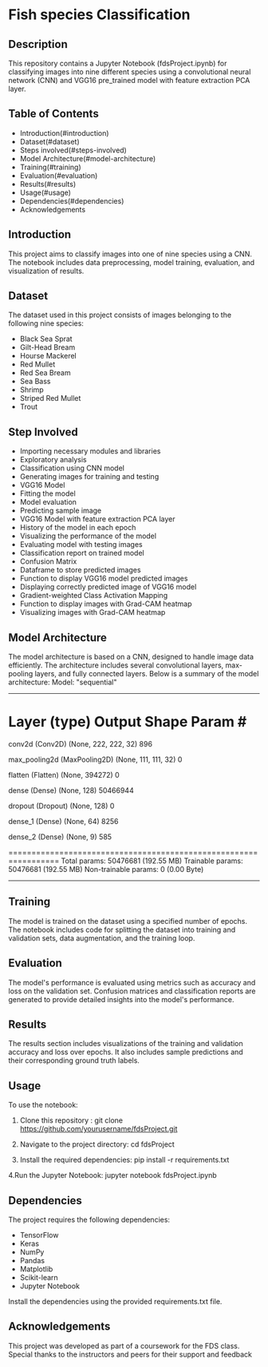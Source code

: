 # Fish species Classification
## Description
This repository contains a Jupyter Notebook (fdsProject.ipynb) for classifying images into nine different species using a convolutional neural network (CNN) and VGG16 pre_trained model with feature extraction PCA layer.

## Table of Contents
- Introduction(#introduction)
- Dataset(#dataset)
- Steps involved(#steps-involved)
- Model Architecture(#model-architecture)
- Training(#training)
- Evaluation(#evaluation)
- Results(#results)
- Usage(#usage)
- Dependencies(#dependencies)
- Acknowledgements

## Introduction
This project aims to classify images into one of nine species using a CNN. The notebook includes data preprocessing, model training, evaluation, and visualization of results.

## Dataset
The dataset used in this project consists of images belonging to the following nine species:

- Black Sea Sprat 
- Gilt-Head Bream
- Hourse Mackerel
- Red Mullet 
- Red Sea Bream 
- Sea Bass
- Shrimp
- Striped Red Mullet 
- Trout

## Step Involved
- Importing necessary modules and libraries
- Exploratory analysis
- Classification using CNN model
- Generating images for training and testing
- VGG16 Model
- Fitting the model
- Model evaluation
- Predicting sample image
- VGG16 Model with feature extraction PCA layer
- History of the model in each epoch
- Visualizing the performance of the model
- Evaluating model with testing images
- Classification report on trained model
- Confusion Matrix
- Dataframe to store predicted images
- Function to display VGG16 model predicted images
- Displaying correctly predicted image of VGG16 model
- Gradient-weighted Class Activation Mapping
- Function to display images with Grad-CAM heatmap
- Visualizing images with Grad-CAM heatmap
  
## Model Architecture
The model architecture is based on a CNN, designed to handle image data efficiently. The architecture includes several convolutional layers, max-pooling layers, and fully connected layers. Below is a summary of the model architecture:
Model: "sequential"
_________________________________________________________________
 Layer (type)                Output Shape              Param #   
=================================================================
 conv2d (Conv2D)             (None, 222, 222, 32)      896       
                                                                 
 max_pooling2d (MaxPooling2D) (None, 111, 111, 32)     0         
                                                                 
 flatten (Flatten)           (None, 394272)            0         
                                                                 
 dense (Dense)               (None, 128)               50466944  
                                                                 
 dropout (Dropout)           (None, 128)               0         
                                                                 
 dense_1 (Dense)             (None, 64)                8256      
                                                                 
 dense_2 (Dense)             (None, 9)                 585       
                                                                 
=================================================================
Total params: 50476681 (192.55 MB)
Trainable params: 50476681 (192.55 MB)
Non-trainable params: 0 (0.00 Byte)
_______________________________________________________

## Training
The model is trained on the dataset using a specified number of epochs. The notebook includes code for splitting the dataset into training and validation sets, data augmentation, and the training loop.

## Evaluation
The model's performance is evaluated using metrics such as accuracy and loss on the validation set. Confusion matrices and classification reports are generated to provide detailed insights into the model's performance.

## Results
The results section includes visualizations of the training and validation accuracy and loss over epochs. It also includes sample predictions and their corresponding ground truth labels.

## Usage
To use the notebook:

1. Clone this repository :
git clone https://github.com/yourusername/fdsProject.git

2. Navigate to the project directory:
cd fdsProject

3. Install the required dependencies:
pip install -r requirements.txt

4.Run the Jupyter Notebook:
jupyter notebook fdsProject.ipynb

## Dependencies
The project requires the following dependencies:

- TensorFlow
- Keras
- NumPy
- Pandas
- Matplotlib
- Scikit-learn
- Jupyter Notebook

 Install the dependencies using the provided requirements.txt file.

## Acknowledgements
This project was developed as part of a coursework for the FDS class. Special thanks to the instructors and peers for their support and feedback

